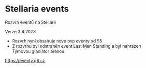 # Stellaria events
Rozvrh eventů na Stellarii

Verze 3.4.2023
- Rozvrh nyní obsahuje nové pvp eventy od 55
- Z rozvrhu byl odstraněn event Last Man Standing a byl nahrazen Týmovou gladiátor arénou

https://eventy.g6.cz